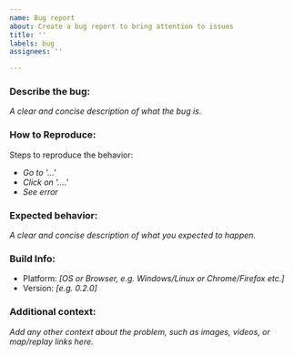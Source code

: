 ```yaml
---
name: Bug report
about: Create a bug report to bring attention to issues
title: ''
labels: bug
assignees: ''

---
```


### Describe the bug:
*A clear and concise description of what the bug is.*

### How to Reproduce:
Steps to reproduce the behavior:

- *Go to '...'*
- *Click on '....'*
- *See error*

### Expected behavior:
*A clear and concise description of what you expected to happen.*

### Build Info:
 - Platform: *[OS or Browser, e.g. Windows/Linux or Chrome/Firefox etc.]*
 - Version: *[e.g. 0.2.0]*

### Additional context:
*Add any other context about the problem, such as images, videos, or map/replay links here.*
